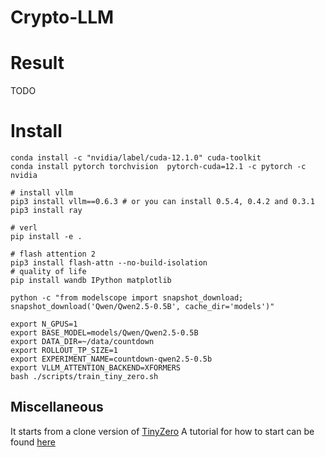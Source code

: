 # Crypto-LLM



# Result 

TODO

# Install 

```
conda install -c "nvidia/label/cuda-12.1.0" cuda-toolkit
conda install pytorch torchvision  pytorch-cuda=12.1 -c pytorch -c nvidia

# install vllm
pip3 install vllm==0.6.3 # or you can install 0.5.4, 0.4.2 and 0.3.1
pip3 install ray

# verl
pip install -e .

# flash attention 2
pip3 install flash-attn --no-build-isolation
# quality of life
pip install wandb IPython matplotlib
```

```
python -c "from modelscope import snapshot_download; snapshot_download('Qwen/Qwen2.5-0.5B', cache_dir='models')"
```

```
export N_GPUS=1
export BASE_MODEL=models/Qwen/Qwen2.5-0.5B
export DATA_DIR=~/data/countdown
export ROLLOUT_TP_SIZE=1
export EXPERIMENT_NAME=countdown-qwen2.5-0.5b
export VLLM_ATTENTION_BACKEND=XFORMERS
bash ./scripts/train_tiny_zero.sh
```


## Miscellaneous

It starts from a clone version of [TinyZero](https://github.com/Jiayi-Pan/TinyZero)
A tutorial for how to start can be found [here](https://www.philschmid.de/mini-deepseek-r1)



